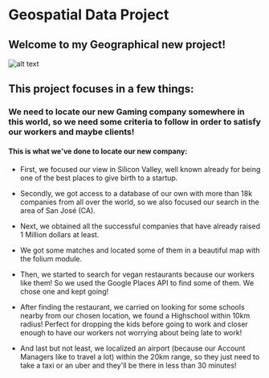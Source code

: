 # Geospatial Data Project

## Welcome to my Geographical new project!

![alt text](https://pbs.twimg.com/media/EYtes-gWoAA32K4.jpg)

## This project focuses in a few things:

### We need to locate our new Gaming company somewhere in this world, so we need some criteria to follow in order to satisfy our workers and maybe clients!

#### This is what we've done to locate our new company:

- First, we focused our view in Silicon Valley, well known already for being one of the best places to give birth to a startup.

- Secondly, we got access to a database of our own with more than 18k companies from all over the world, so we also focused our search in the area of San José (CA).

- Next, we obtained all the successful companies that have already raised 1 Million dollars at least.

- We got some matches and located some of them in a beautiful map with the folium module.

- Then, we started to search for vegan restaurants because our workers like them! So we used the Google Places API to find some of them. We chose one and kept going!

- After finding the restaurant, we carried on looking for some schools nearby from our chosen location, we found a Highschool within 10km radius! Perfect for dropping the kids before going to work and closer enough to have our workers not worrying about being late to work!

- And last but not least, we localized an airport (because our Account Managers like to travel a lot) within the 20km range, so they just need to take a taxi or an uber and they'll be there in less than 30 minutes!

